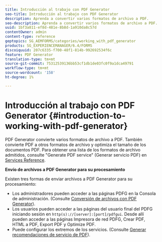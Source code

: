 ```yaml
---
title: Introducción al trabajo con PDF Generator
seo-title: Introducción al trabajo con PDF Generator
description: Aprenda a convertir varios formatos de archivo a PDF.
seo-description: Aprenda a convertir varios formatos de archivo a PDF.
uuid: 1bf3a811-ef8d-481e-8b8d-1a910da8c57d
contentOwner: admin
content-type: reference
geptopics: SG_AEMFORMS/categories/working_with_pdf_generator
products: SG_EXPERIENCEMANAGER/6.4/FORMS
discoiquuid: 207c6335-f700-48f1-814b-992692534f6c
feature: PDF Generator
translation-type: tm+mt
source-git-commit: 75312539136bb53cf1db1de03fc0f9a1dca49791
workflow-type: tm+mt
source-wordcount: '158'
ht-degree: 1%

---
```



# Introducción al trabajo con PDF Generator {#introduction-to-working-with-pdf-generator}

PDF Generator convierte varios formatos de archivo a PDF. También convierte PDF a otros formatos de archivo y optimiza el tamaño de los documentos PDF. Para obtener una lista de los formatos de archivo admitidos, consulte &quot;Generate PDF service&quot; (Generar servicio PDF) en [Services Reference](https://www.adobe.com/go/learn_aemforms_services_63).

**Envío de archivos a PDF Generator para su procesamiento**

Existen tres formas de enviar archivos a PDF Generator para su procesamiento:

* Los administradores pueden acceder a las páginas PDFG en la Consola de administración. (Consulte [Conversión de archivos con PDF Generator](/help/forms/using/admin-help/converting-files-using-pdf-generator.md)).
* Los usuarios pueden acceder a las páginas del usuario final del PDFG iniciando sesión en `http(s)://[server]:[port]/pdfgui`. Desde allí pueden acceder a las páginas Impresora de red PDFG, Crear PDF, HTML a PDF, Export PDF y Optimize PDF.
* Puede configurar los extremos de los servicios. (Consulte <!--Fix broken link Managing Endpoints and --> [Generar recomendaciones de servicio de PDF](/help/forms/using/admin-help/configuring-watched-folder-endpoints.md#generate-pdf-service-recommendations)).

